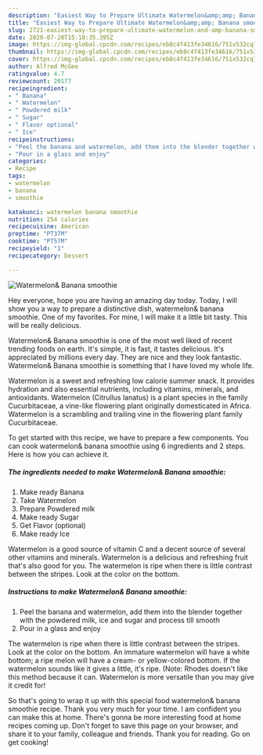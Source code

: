 ```yaml
---
description: "Easiest Way to Prepare Ultimate Watermelon&amp;amp; Banana smoothie"
title: "Easiest Way to Prepare Ultimate Watermelon&amp;amp; Banana smoothie"
slug: 2721-easiest-way-to-prepare-ultimate-watermelon-and-amp-banana-smoothie
date: 2020-07-20T15:10:35.395Z
image: https://img-global.cpcdn.com/recipes/eb8c4f413fe34616/751x532cq70/watermelon-banana-smoothie-recipe-main-photo.jpg
thumbnail: https://img-global.cpcdn.com/recipes/eb8c4f413fe34616/751x532cq70/watermelon-banana-smoothie-recipe-main-photo.jpg
cover: https://img-global.cpcdn.com/recipes/eb8c4f413fe34616/751x532cq70/watermelon-banana-smoothie-recipe-main-photo.jpg
author: Alfred McGee
ratingvalue: 4.7
reviewcount: 20177
recipeingredient:
- " Banana"
- " Watermelon"
- " Powdered milk"
- " Sugar"
- " Flavor optional"
- " Ice"
recipeinstructions:
- "Peel the banana and watermelon, add them into the blender together with the powdered milk, ice and sugar and process till smooth"
- "Pour in a glass and enjoy"
categories:
- Recipe
tags:
- watermelon
- banana
- smoothie

katakunci: watermelon banana smoothie 
nutrition: 254 calories
recipecuisine: American
preptime: "PT37M"
cooktime: "PT57M"
recipeyield: "1"
recipecategory: Dessert

---
```



![Watermelon&amp; Banana smoothie](https://img-global.cpcdn.com/recipes/eb8c4f413fe34616/751x532cq70/watermelon-banana-smoothie-recipe-main-photo.jpg)

Hey everyone, hope you are having an amazing day today. Today, I will show you a way to prepare a distinctive dish, watermelon&amp; banana smoothie. One of my favorites. For mine, I will make it a little bit tasty. This will be really delicious.

Watermelon&amp; Banana smoothie is one of the most well liked of recent trending foods on earth. It's simple, it is fast, it tastes delicious. It's appreciated by millions every day. They are nice and they look fantastic. Watermelon&amp; Banana smoothie is something that I have loved my whole life.

Watermelon is a sweet and refreshing low calorie summer snack. It provides hydration and also essential nutrients, including vitamins, minerals, and antioxidants. Watermelon (Citrullus lanatus) is a plant species in the family Cucurbitaceae, a vine-like flowering plant originally domesticated in Africa. Watermelon is a scrambling and trailing vine in the flowering plant family Cucurbitaceae.


To get started with this recipe, we have to prepare a few components. You can cook watermelon&amp; banana smoothie using 6 ingredients and 2 steps. Here is how you can achieve it.

<!--inarticleads1-->

##### The ingredients needed to make Watermelon&amp; Banana smoothie:

1. Make ready  Banana
1. Take  Watermelon
1. Prepare  Powdered milk
1. Make ready  Sugar
1. Get  Flavor (optional)
1. Make ready  Ice


Watermelon is a good source of vitamin C and a decent source of several other vitamins and minerals. Watermelon is a delicious and refreshing fruit that&#39;s also good for you. The watermelon is ripe when there is little contrast between the stripes. Look at the color on the bottom. 

<!--inarticleads2-->

##### Instructions to make Watermelon&amp; Banana smoothie:

1. Peel the banana and watermelon, add them into the blender together with the powdered milk, ice and sugar and process till smooth
1. Pour in a glass and enjoy


The watermelon is ripe when there is little contrast between the stripes. Look at the color on the bottom. An immature watermelon will have a white bottom; a ripe melon will have a cream- or yellow-colored bottom. If the watermelon sounds like it gives a little, it&#39;s ripe. (Note: Rhodes doesn&#39;t like this method because it can. Watermelon is more versatile than you may give it credit for! 

So that's going to wrap it up with this special food watermelon&amp; banana smoothie recipe. Thank you very much for your time. I am confident you can make this at home. There's gonna be more interesting food at home recipes coming up. Don't forget to save this page on your browser, and share it to your family, colleague and friends. Thank you for reading. Go on get cooking!
